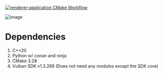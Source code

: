 [![renderer-application CMake Workflow](https://github.com/lucoiso/renderer-application/actions/workflows/cmake-build.yml/badge.svg)](https://github.com/lucoiso/renderer-application/actions/workflows/cmake-build.yml)

![image](https://github.com/lucoiso/renderer-application/assets/77353979/95fc9824-0630-4f06-beb2-94a6f80b9afe)

# Dependencies

1. C++20
2. Python w/ conan and ninja
3. CMake 3.28
4. Vulkan SDK v1.3.268 (Does not need any modules except the SDK core)